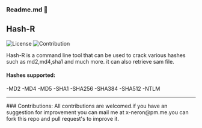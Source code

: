 ### Readme.md 👋
## Hash-R
![License](https://img.shields.io/badge/License-GPL3.0-<brightgreen>)
![Contribution](https://img.shields.io/badge/Contributions-Welcome-<brightgreen>)

Hash-R is a command line tool that can be used to crack various hashes such as md2,md4,sha1 and much more.
it can also retrieve sam file.
#### Hashes supported:
-MD2
-MD4
-MD5
-SHA1
-SHA256
-SHA384
-SHA512
-NTLM
<hr>
### Contributions:
All contributions are welcomed.if you have an suggestion for improvement you can mail me at x-neron@pm.me.you can fork this repo and pull request's to improve it.
